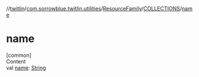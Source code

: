 //[twitlin](../../../index.md)/[com.sorrowblue.twitlin.utilities](../../index.md)/[ResourceFamily](../index.md)/[COLLECTIONS](index.md)/[name](name.md)



# name  
[common]  
Content  
val [name](name.md): [String](https://kotlinlang.org/api/latest/jvm/stdlib/kotlin/-string/index.html)  



